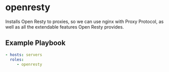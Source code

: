 openresty
=========

Installs Open Resty to proxies, so we can use nginx with Proxy Protocol, as well as all the extendable features Open Resty provides.


Example Playbook
----------------

```yml
- hosts: servers
  roles:
     - openresty
```
